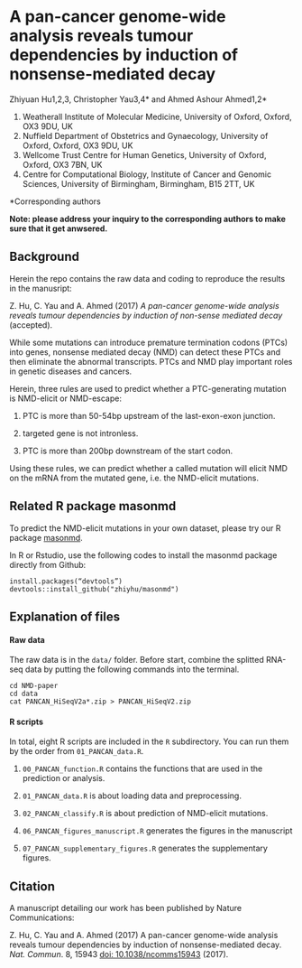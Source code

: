 # A pan-cancer genome-wide analysis reveals tumour dependencies by induction of nonsense-mediated decay

Zhiyuan Hu1,2,3, Christopher Yau3,4\* and Ahmed Ashour Ahmed1,2\*

1. Weatherall Institute of Molecular Medicine, University of Oxford, Oxford, OX3 9DU, UK  
1. Nuffield Department of Obstetrics and Gynaecology, University of Oxford, Oxford, OX3 9DU, UK
1. Wellcome Trust Centre for Human Genetics, University of Oxford, Oxford, OX3 7BN, UK
1. Centre for Computational Biology, Institute of Cancer and Genomic Sciences, University of Birmingham, Birmingham, B15 2TT, UK

\*Corresponding authors

**Note: please address your inquiry to the corresponding authors to make sure that it get anwsered.**

## Background

Herein the repo contains the raw data and coding to reproduce the results in the manusript:

Z. Hu, C. Yau and A. Ahmed (2017) *A pan-cancer genome-wide analysis reveals tumour dependencies by induction of non-sense mediated decay* (accepted).

While some mutations can introduce premature termination codons (PTCs) into genes, nonsense mediated decay (NMD) can detect these PTCs and then eliminate the abnormal transcripts. PTCs and NMD play important roles in genetic diseases and cancers.

Herein, three rules are used to predict whether a PTC-generating mutation is NMD-elicit or NMD-escape:

1. PTC is more than 50-54bp upstream of the last-exon-exon junction.

2. targeted gene is not intronless.

3. PTC is more than 200bp downstream of the start codon.

Using these rules, we can predict whether a called mutation will elicit NMD on the mRNA from the mutated gene, i.e. the NMD-elicit mutations.

## Related R package masonmd

To predict the NMD-elicit mutations in your own dataset, please try our R package [masonmd](https://github.com/zhiyhu/masonmd).

In R or Rstudio, use the following codes to install the masonmd package directly from Github:

```{R}
install.packages(“devtools”)
devtools::install_github("zhiyhu/masonmd")
```

## Explanation of files


#### Raw data

The raw data is in the `data/` folder. Before start, combine the splitted RNA-seq data by putting the following commands into the terminal.

```{bash}
cd NMD-paper
cd data
cat PANCAN_HiSeqV2a*.zip > PANCAN_HiSeqV2.zip
```

#### R scripts

In total, eight R scripts are included in the `R` subdirectory. You can run them by the order from `01_PANCAN_data.R`.

1. `00_PANCAN_function.R` contains the functions that are used in the prediction or analysis.

2. `01_PANCAN_data.R` is about loading data and preprocessing.

3. `02_PANCAN_classify.R` is about prediction of NMD-elicit mutations.

4. `06_PANCAN_figures_manuscript.R` generates the figures in the manuscript

5. `07_PANCAN_supplementary_figures.R` generates the supplementary figures.


## Citation

A manuscript detailing our work has been published by Nature Communications:

Z. Hu, C. Yau and A. Ahmed (2017) A pan-cancer genome-wide analysis reveals tumour dependencies by induction of nonsense-mediated decay. *Nat. Commun*. 8, 15943 [doi: 10.1038/ncomms15943](https://www.nature.com/articles/ncomms15943) (2017).



